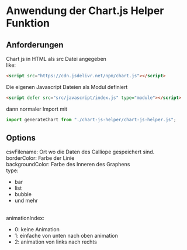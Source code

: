 # Anwendung der Chart.js Helper Funktion


## Anforderungen
Chart js in HTML als src Datei angegeben<br>
like: <br>
```html
<script src="https://cdn.jsdelivr.net/npm/chart.js"></script>
```
Die eigenen Javascript Dateien als Modul definiert <br>
```html
<script defer src="src/javascript/index.js" type="module"></script>
```
dann normaler Import mit
```javascript
import generateChart from "./chart-js-helper/chart-js-helper.js";
```

## Options
csvFilename: Ort wo die Daten des Calliope gespeichert sind. <br>
borderColor: Farbe der Linie <br>
backgroundColor: Farbe des Inneren des Graphens <br>
type:
<ul>
    <li>bar</li>
    <li>list</li>
    <li>bubble</li>
    <li>und mehr</li>
</ul>
<br>
animationIndex:
<ul>
    <li>0: keine Animation</li>
    <li>1: einfache von unten nach oben animation</li>
    <li>2: animation von links nach rechts</li>
</ul>

